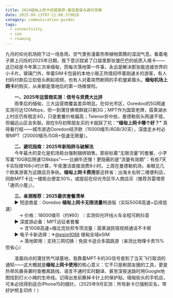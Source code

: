 ```yaml
---
title: 2024缅甸上网卡权威推荐:最佳套餐与避坑攻略
date: 2025-09-13T07:11:08.379826
category: communication-guides
tags:
  - connectivity
  - sim
  - roaming
---
```


九月的仰光机场刚下过一场急雨，空气里弥漫着热带植物蒸腾的湿润气息。看着电子屏上闪烁的2025年日期，我下意识捏紧了口袋里那张皱巴巴的纸质入境卡——这已经是今年第三次来缅甸，而每次落地第一件事，永远是解决那张能连接世界的小卡片。玻璃门外，举着SIM卡包装的本地小贩正热情招呼着刚通关的游客，有人扫码付款后立刻低头刷起视频，也有人对着突然断网的手机皱紧眉头。**缅甸机场上网卡**的购买，从来都是落地后的第一场微冒险。

　　**一、2025年运营商实测：信号与资费大比拼**  
　　雨季后的缅甸，三大运营商覆盖差异明显。在仰光市区，Ooredoo的5G网速实测可达120Mbps，但一到蒲甘佛塔群就只剩3G；MPT作为国营老牌，茵莱湖水上村庄仍有稳定4G，只是套餐价格偏高；Telenor折中些，曼德勒街头网速不错，但偏远山区会失联。刚在9月初帮朋友买的卡就踩了坑：**“缅甸上网卡哪个好？”** 真得看行程——城市游选Ooredoo经济款（15000缅币/8GB/30天），深度走乡村必带MPT（20000缅币/5GB+低速无限量）。

　　**二、避坑指南：2025年新陷阱与破解法**  
　　今年最大的变化是机场柜台强制捆绑销售。那些标着“无限流量”的套餐，小字写着“10GB后限速128kbps”——比蜗牛还慢！更隐蔽的是“流量有效期”：有些7天卡实际按168小时计算，午夜激活直接浪费8小时。上周在曼德勒机场，亲眼见几个欧美游客为这跟店员争执。**缅甸上网卡费用**要这样省：出海关右转二楼便利店，同款MPT卡比一楼柜台便宜30%，或提前在仰光市区华人商店买（推荐苏雷塔旁「通讯小屋」）。

　　**三、亲测推荐：2025最优套餐清单**  
　　▶ 短途救星：Ooredoo **缅甸上网卡无限流量**畅游版（实际50GB高速+后续低速）  
　　　→ 价格：18000缅币（约¥60）｜实测仰光环线火车全程可刷抖音  
　　▶ 深度游必备：MPT远征者套餐  
　　　→ 含10GB高速+缅北克钦邦专项流量｜茵莱湖民宿视频通话不卡顿  
　　▶ 电子卡新选择：✈[@esim1088](https://t.me/s/esim1088) 缅甸全域eSIM  
　　　→ 落地即用｜支持三网切换｜免拔卡适合多国跳游（亲测比物理卡贵15%但省心）  

　　凌晨四点的蒲甘热气球基地，我靠着MPT卡的3G信号查到了当天飞行取消的通知——这大概就是**缅甸上网卡使用**的核心意义：它不只是刷朋友圈的工具，更是热带风暴突袭时查撤离路线、语言不通时实时翻译、甚至深夜迷路时用Google地图找到灯火小摊的生命线。记得出发前撕掉卡针上的保护贴，缅甸街头的手机店，可未必找得到适合iPhone15的细针。（2025年9月实测：所有新卡已强制实名，带好护照复印件！）